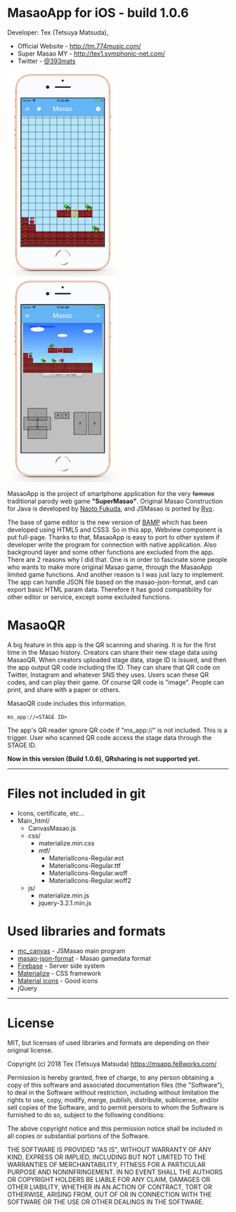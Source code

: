 # MasaoApp for iOS - build 1.0.6
Developer: Tex (Tetsuya Matsuda),
* Official Website - <http://tm.774music.com/>
* Super Masao MY - <http://tex1.symphonic-net.com/>
* Twitter - [@393mats](https://twitter.com/393Mats)

<img src="https://github.com/393mats/MasaoApp-for-IOS/blob/master/PR_Image/MasaoApp_mu_1.png" width="50%">
<img src="https://github.com/393mats/MasaoApp-for-IOS/blob/master/PR_Image/MasaoApp_mu_2.png" width="50%">


MasaoApp is the project of smartphone application for the very ~~famous~~ traditional parody web game __"SuperMasao"__. Original Masao Construction for Java is developed by [Naoto Fukuda](http://www.t3.rim.or.jp/~naoto/naoto.html), and JSMasao is ported by [Ryo](http://ryo-9399.github.io/).  

The base of game editor is the new version of  [BAMP](http://tex1.symphonic-net.com/bamp/about.html) which has been developed using HTML5 and CSS3. So in this app, Webview component is put full-page. Thanks to that, MasaoApp is easy to port to other system if developer write the program for connection with native application. Also background layer and some other functions are excluded from the app. There are 2 reasons why I did that. One is in order to fascinate some people who wants to make more original Masao game, through the MasaoApp limited game functions. And another reason is I was just lazy to implement. The app can handle JSON file based on the masao-json-format, and can export basic HTML param data. Therefore it has good compatibility for other editor or service, except some excluded functions. 

# MasaoQR
A big feature in this app is the QR scanning and sharing. It is for the first time in the Masao history. Creators can share their new stage data using MasaoQR. When creators uploaded stage data, stage ID is issued, and then the app output QR code including the ID. They can share that QR code on Twitter, Instagram and whatever SNS they uses. Users scan these QR codes, and can play their game. Of course QR code is "image". People can print, and share with a paper or others. 

MasaoQR code includes this information.
```
ms_app://<STAGE ID>
```
The app's QR reader ignore QR code if "ms_app://" is not included. This is a trigger. User who scanned QR code access the stage data through the STAGE ID.

**Now in this version (Build 1.0.6), QRsharing is not supported yet.**

---
# Files not included in git
- Icons, certificate, etc...
- Main_html/
    - CanvasMasao.js
    - css/
        - materialize.min.css
        - mtf/
            - MaterialIcons-Regular.eot
            - MaterialIcons-Regular.ttf
            - MaterialIcons-Regular.woff
            - MaterialIcons-Regular.woff2
    - js/
        - materialize.min.js
        - jquery-3.2.1.min.js

# Used libraries and formats
* [mc_canvas](http://ryo-9399.github.io/) - JSMasao main program
* [masao-json-format](https://spec.masao.space/masao-json-format/) - Masao gamedata format
* [Firebase](https://firebase.google.com/) - Server side system
* [Materialize](http://materializecss.com/) - CSS framework
* [Material icons]() - Good icons
* jQuery
---
# License
MIT, but licenses of used libraries and formats are depending on their original license.

Copyright (c) 2018 Tex (Tetsuya Matsuda)
https://msapp.fe8works.com/

Permission is hereby granted, free of charge, to any person obtaining a 
copy of this software and associated documentation files (the 
"Software"), to deal in the Software without restriction, including 
without limitation the rights to use, copy, modify, merge, publish, 
distribute, sublicense, and/or sell copies of the Software, and to 
permit persons to whom the Software is furnished to do so, subject to 
the following conditions:

The above copyright notice and this permission notice shall be 
included in all copies or substantial portions of the Software.

THE SOFTWARE IS PROVIDED "AS IS", WITHOUT WARRANTY OF ANY KIND, 
EXPRESS OR IMPLIED, INCLUDING BUT NOT LIMITED TO THE WARRANTIES OF 
MERCHANTABILITY, FITNESS FOR A PARTICULAR PURPOSE AND 
NONINFRINGEMENT. IN NO EVENT SHALL THE AUTHORS OR COPYRIGHT HOLDERS BE 
LIABLE FOR ANY CLAIM, DAMAGES OR OTHER LIABILITY, WHETHER IN AN ACTION 
OF CONTRACT, TORT OR OTHERWISE, ARISING FROM, OUT OF OR IN CONNECTION 
WITH THE SOFTWARE OR THE USE OR OTHER DEALINGS IN THE SOFTWARE.
